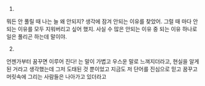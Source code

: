 1.
뭐든 안 풀릴 때
나는 늘 왜 안되지? 생각에 잠겨 안되는 이유를 찾았어.
그럴 때 마다 안되는 이유를 모두 지워버리고 싶어 했지.
사실 수 많은 안되는 이유 중 되는 이유 하나로 일은 풀리곤 하는데 말이야.

2.
언젠가부터 꿈꾸면 이루어 진다! 는 말이 가볍고 우스운 말로 느껴지더라고,
현실을 알게 된 거라고 생각했는데 그저 도태된 것 뿐이었고
지금도 저 단어를 진심으로 믿고 
꿈꾸고 머릿속에 그리는 사람들은 나아가고 있더라고